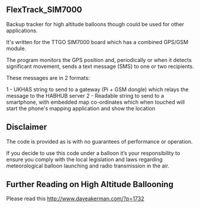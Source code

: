 ## FlexTrack_SIM7000

Backup tracker for high altitude balloons though could be used for other applications.

It's written for the TTGO SIM7000 board which has a combined GPS/GSM module.

The program monitors the GPS position and, periodically or when it detects significant movement, sends a text message (SMS) to one or two recipients.

These messages are in 2 formats:

1 - UKHAS string to send to a gateway (Pi + GSM dongle) which relays the message to the HABHUB server
2 - Readable string to send to a smartphone, with embedded map co-ordinates which when touched will start the phone's mapping application and show the location

## Disclaimer

The code is provided as is with no guarantees of performance or operation. 

If you decide to use this code under a balloon it’s your responsibility to ensure you comply with the local legislation and laws regarding meteorological balloon launching and radio transmission in the air. 

## Further Reading on High Altitude Ballooning

Please read this http://www.daveakerman.com/?p=1732

